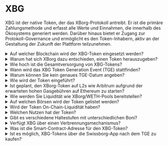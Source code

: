 # XBG

XBG ist der native Token, der das XBorg-Protokoll antreibt. Er ist die primäre Zahlungsmethode und erfasst alle Werte und Einnahmen, die innerhalb des Ökosystems generiert werden. Darüber hinaus bietet er Zugang zur Protokoll-Governance und ermöglicht es den Token-Inhabern, aktiv an der Gestaltung der Zukunft der Plattform teilzunehmen.

<details>

<summary>Auf welcher Blockchain wird der XBG-Token eingesetzt werden?</summary>

Der XBG-Token soll auf der Ethereum-Blockchain eingesetzt und zur Erhöhung der Skalierbarkeit und Effizienz mit dem Polygon-Netzwerk verbunden werden. Zusätzlich wird eine separate Zuteilung von XBG-Tokens für den Einsatz auf der Borg-Kette reserviert, sobald diese voll funktionsfähig ist. Dieser Multi-Chain-Ansatz gewährleistet eine breite Zugänglichkeit und Vielseitigkeit für unsere Token-Inhaber.

</details>

<details>

<summary>Warum hat sich XBorg dazu entschieden, einen Token herauszugeben?</summary>

XBorg ist zutiefst dem Aufbau eines gemeinschaftszentrierten Ökosystems verpflichtet, und unsere Entscheidung, einen Token herauszugeben, spiegelt dieses Engagement wider. Im Gegensatz zu traditionellen Unternehmensmodellen, die sich auf aktienbasierte Wertsteigerung konzentrieren, werden alle Cashflows innerhalb unseres Ökosystems an die DAO-Schatzkammer (Decentralized Autonomous Organization) umgeleitet. Dieses Modell erleichtert eine direktere Beteiligung der Gemeinschaft und sorgt für eine effektivere Interessenabstimmung.

Mit der Einführung des XBG-Tokens schaffen wir eine In-Protokoll-Wirtschaft, in der der Token als primäres Zahlungsmittel dient. Dieser Schritt signalisiert eine Hinwendung zu einem partizipativeren, gemeinschaftsgetriebenen Modell, in dem jedes Mitglied ein Mitspracherecht bei der Ausrichtung der Plattform hat und am Erfolg teilhat. Es ist ein innovativer Ansatz, der unseren Glauben an das transformative Potenzial dezentralisierter Netzwerke unterstreicht.

</details>

<details>

<summary>Wie hoch ist die Gesamtversorgung von XBG-Tokens?</summary>

Die maximale Versorgung von XBG-Tokens wurde auf 1.000.000.000 (1 Milliarde) festgelegt.

</details>

<details>

<summary>Wann wird das XBG Token Generation Event (TGE) stattfinden?</summary>

Das TGE wird voraussichtlich im Sommer 2024 stattfinden.

</details>

<details>

<summary>Warum können Sie kein genaues TGE-Datum angeben?</summary>

Als Team glauben wir, dass die Krypto-Aussichten gegen Ende 2023 und in der Nähe der Bitcoin-Halbierungen positiv sein werden. Das XBorg-Team führt derzeit Gespräche mit erstklassigen Börsen, deren Meinungen erhebliches Gewicht bei der Bestimmung des idealen Zeitpunkts für das Token-Listing haben. Es ist wichtig zu beachten, dass das Starten eines Tokens in Zeiten unsicherer Liquidität und des Interesses an alternativen Münzen ein Risiko darstellen kann.

Darüber hinaus erkennen wir, dass der Wert eines Tokens in der Stärke des Ökosystems liegt, in dem er operiert. Daher ist es unser Ziel, vor dem Start des Tokens eine Nutzerbasis von mindestens 100.000 zu kultivieren.

Blick nach vorn ist unser Team optimistisch hinsichtlich des Potenzials des Kryptomarktes gegen Ende 2023, insbesondere im Licht der bevorstehenden Bitcoin-Halbierungen.

</details>

<details>

<summary>Wie wird der Token eingeführt?</summary>

Wir planen, den Token über einen Balancer Liquidity Bootstrapping Pool einzuführen. Bitte beachten Sie, dass sich dies je nach Anforderungen der Börse und Marktbedingungen ändern kann.

</details>

<details>

<summary>Ist geplant, den XBorg-Token auf L2s wie Arbitrum aufgrund der erwarteten hohen Gasgebühren auf Ethereum zu starten?</summary>

Ja, der Token wird auf ETH als Hauptmarkt eingeführt und auf Polygon und schließlich auch auf anderen L2s übertragen.

</details>

<details>

<summary>Wie werden Sie Liquidität wie XBorg/WETH-Pools bereitstellen?</summary>

5% des Kapitals aus der Seed-Runde und ein bedeutender Teil des öffentlichen Verkaufs werden als Liquidität in AMMs eingesetzt.

</details>

<details>

<summary>Auf welchen Börsen wird der Token gelistet werden?</summary>

Wir führen Gespräche mit den folgenden Parteien.

_Tier-1-Börsen:_

* Binance
* Coinbase

_und Tier-2-Börsen:_

* Kraken
* OKX
* ByBit
* Kucoin

Obwohl bestimmte Gespräche weiter fortgeschritten sind als andere, können wir aufgrund von Geheimhaltungsvereinbarungen, die bestimmte Gespräche umgeben, keine Börsenlistungen bestätigen.

</details>

<details>

<summary>Wird der Token On-Chain-Liquidität haben?</summary>

Ja, ein Uniswap-Pool im Ethereum-Netzwerk (Quickswap für Polygon) wird verfügbar gemacht und XBorg wird die anfängliche Liquidität bereitstellen. Wir werden darüber hinaus die Bereitstellung von Liquidität durch Dritte mit LP-Belohnungen incentivieren. 5% des Kapitals aus der Seed-Runde und ein bedeutender Teil des öffentlichen Verkaufs werden als Liquidität in AMMs eingesetzt.

</details>

<details>

<summary>Welchen Nutzen hat der Token?</summary>

Der XBG-Token spielt eine entscheidende Rolle im Netzwerk und dient als primäres Zahlungsmittel, für Governance und Protokollanreize.

**In-App-Zahlungen & Plattformgebühren**

XBG ist die primäre Zahlungsmethode und Transaktionsmittel im Protokoll, für die bestimmte Gebühren anfallen. Für Web2-Nutzer, die Fiat-Zahlungen bevorzugen, erwirbt XBorg das Äquivalent von XBG-Tokens auf dem offenen Markt. Die Liste der über das Protokoll erhobenen Gebühren finden Sie auf der Folie: Protokoll-Nachhaltigkeit & Einnahmen. Diese Gebühren werden in XBG berechnet.

**Governance**

Der XBG-Token wird für Governance-Aktionen in der XBorg DAO nach dem Token Generation Event verwendet. XBG-Token-Inhaber haben die Möglichkeit, über wichtige Entscheidungen bezüglich der Entwicklung des Protokolls abzustimmen.

**Staking**

50% der in XBG gezahlten Gebühren und Einnahmen sind für den Staking-Belohnungspool vorgesehen. Die Höhe der Staking-Belohnungen wird durch die Dauer der Sperrfrist und den Status des Einzelnen innerhalb des Protokolls bestimmt.

**Protokollzugang**

Einige Funktionalitäten und Dienstleistungen des Protokolls unterliegen Zugangsbeschränkungen, die auf der Menge der gehaltenen XBG und dem Status des Benutzers im Protokoll basieren.

</details>

<details>

<summary>Gibt es verschiedene Haltestufen mit unterschiedlichen Boni?</summary>

Derzeit verleiht der Besitz von XBG-Tokens keine bestimmte Stufe; es sollte jedoch beachtet werden, dass der Zugang zu bestimmten Funktionen von der Menge der im Besitz befindlichen XBG abhängig sein wird.

</details>

<details>

<summary>Verfügt XBG über einen Verbrennungsmechanismus?</summary>

Derzeit werden 50% der Einnahmen für die Staking-Rendite verwendet, während der Rest der Schatzkammer zugeteilt wird. Die Governance könnte die genaue Aufteilung der Einnahmen festlegen und einen Teil für einen Verbrennungsmechanismus zuweisen.

</details>

<details>

<summary>Was ist die Smart-Contract-Adresse für den XBG-Token?</summary>

Der Vertrag des XBG-Tokens wurde noch nicht im Testnetz oder Hauptnetz eingesetzt. Es gibt daher keine verfügbaren Vertragsadressen.

</details>

<details>

<summary>Ist es möglich, XBG-Tokens über die Swissborg-App nach dem TGE zu kaufen?</summary>

Das ist sehr wahrscheinlich. Um auf SwissBorg gelistet zu werden, muss der XBG-Token entweder auf Kraken, Binance oder LBank gelistet sein.

</details>